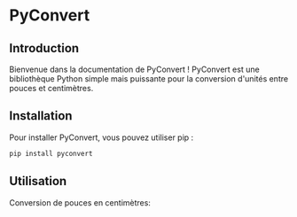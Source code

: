 # PyConvert

## Introduction
Bienvenue dans la documentation de PyConvert ! PyConvert est une bibliothèque Python simple mais puissante pour la conversion d'unités entre pouces et centimètres.

## Installation
Pour installer PyConvert, vous pouvez utiliser pip :

```bash
pip install pyconvert
```
## Utilisation
Conversion de pouces en centimètres: 



